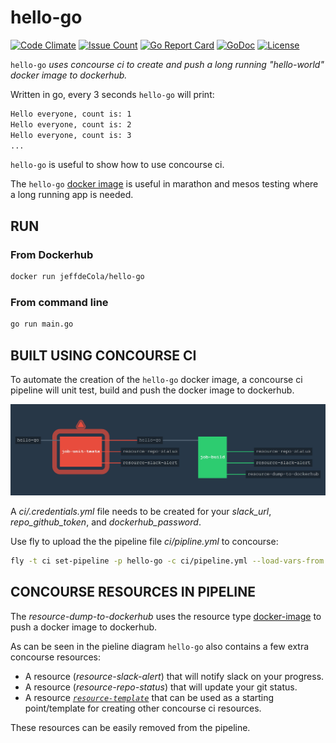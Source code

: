 # hello-go

[![Code Climate](https://codeclimate.com/github/JeffDeCola/hello-go/badges/gpa.svg)](https://codeclimate.com/github/JeffDeCola/hello-go)
[![Issue Count](https://codeclimate.com/github/JeffDeCola/hello-go/badges/issue_count.svg)](https://codeclimate.com/github/JeffDeCola/hello-go/issues)
[![Go Report Card](https://goreportcard.com/badge/jeffdecola/hello-go)](https://goreportcard.com/report/jeffdecola/hello-go)
[![GoDoc](https://godoc.org/github.com/JeffDeCola/hello-go?status.svg)](https://godoc.org/github.com/JeffDeCola/hello-go)
[![License](http://img.shields.io/:license-mit-blue.svg)](http://jeffdecola.mit-license.org)

`hello-go` _uses concourse ci to create and push a long running "hello-world"
docker image to dockerhub._

Written in go, every 3 seconds `hello-go` will print:

```bash
Hello everyone, count is: 1
Hello everyone, count is: 2
Hello everyone, count is: 3
...
```

`hello-go` is useful to show how to use concourse ci.

The `hello-go` [docker image](https://hub.docker.com/r/jeffdecola/hello-go) is useful in marathon and mesos testing where a long running
app is needed.

## RUN

### From Dockerhub

```bash
docker run jeffdeCola/hello-go
```

### From command line

```bash
go run main.go
```

## BUILT USING CONCOURSE CI

To automate the creation of the `hello-go` docker image, a concourse ci pipeline will unit test,
build and push the docker image to dockerhub.

![IMAGE - hello-go concourse ci piepline - IMAGE](docs/hello-go-pipeline.jpg)

A _ci/.credentials.yml_ file needs to be created for your _slack_url_, _repo_github_token_,
and _dockerhub_password_.

Use fly to upload the the pipeline file _ci/pipline.yml_ to concourse:

```bash
fly -t ci set-pipeline -p hello-go -c ci/pipeline.yml --load-vars-from ci/.credentials.yml
```

## CONCOURSE RESOURCES IN PIPELINE

The _resource-dump-to-dockerhub_ uses the resource type
[docker-image](https://github.com/concourse/docker-image-resource)
to push a docker image to dockerhub.

As can be seen in the pieline diagram `hello-go` also contains a few extra concourse
resources:

* A resource (_resource-slack-alert_) that will notify slack on your progress.
* A resource (_resource-repo-status_) that will update your git status.
* A resource [_`resource-template`_](https://github.com/JeffDeCola/resource-template)
  that can be used as a starting point/template for creating other concourse
  ci resources.

These resources can be easily removed from the pipeline.
